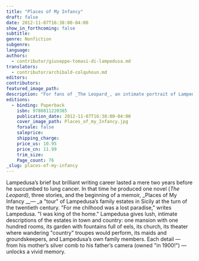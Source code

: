 ```yaml
---
title: "Places of My Infancy"
draft: false
date: 2012-11-07T16:38:00-04:00
show_in_forthcoming: false
subtitle:
genre: Nonfiction
subgenre:
language:
authors:
  - contributor/giuseppe-tomasi-di-lampedusa.md
translators:
  - contributor/archibald-colquhoun.md
editors:
contributors:
featured_image_path:
description: "For fans of _The Leopard_, an intimate portrait of Lampedusa's childhood "
editions:
  - binding: Paperback
    isbn: 9780811220385
    publication_date: 2012-11-07T16:38:00-04:00
    cover_image_path: Places_of_my_Infancy.jpg
    forsale: false
    saleprice:
    shipping_charge:
    price_us: 10.95
    price_cn: 11.99
    trim_size:
    Page_count: 76
_slug: places-of-my-infancy
---
```


Lampedusa’s brief but brilliant writing career lasted a mere two years before he succumbed to lung cancer. In that time he produced one novel (_The Leopard)_, three stories, and the beginning of a memoir, _Places of My Infancy __— _a "tour" of Lampedusa’s family estates in Sicily at the turn of the twentieth century. "For me chilhood was a lost paradise," writes Lampedusa. "I was king of the home." Lampedusa gives lush, intimate descriptions of the estates in town and country: one mansion with one hundred rooms, its garden with fountains full of eels, its church, its theater where wandering "country" troupes would perform, its maids and groundskeepers, and Lampedusa’s own family members. Each detail — from his mother’s silver comb to his father’s camera (owned "in 1900!") — unlocks a vivid memory.

